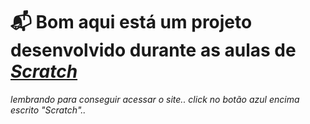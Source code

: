 # 📬 Bom aqui está um projeto desenvolvido durante as aulas de _[Scratch](https://scratch.mit.edu/projects/984997088/)_
_lembrando para conseguir acessar o site.. click no botão azul encima escrito "Scratch".._
